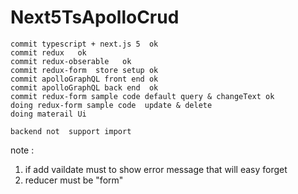 # Next5TsApolloCrud

```
commit typescript + next.js 5  ok
commit redux   ok
commit redux-obserable   ok
commit redux-form  store setup ok
commit apolloGraphQL front end ok
commit apolloGraphQL back end  ok
commit redux-form sample code default query & changeText ok
doing redux-form sample code  update & delete
doing materail Ui  

backend not  support import 

```


note : 
1. if add vaildate must to show error message that will easy forget 
2. reducer must be "form" 
